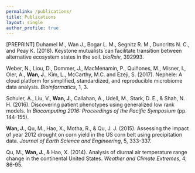 ```yaml
---
permalink: /publications/
title: Publications
layout: single
author_profile: true
---
```


[PREPRINT] Duhamel M., Wan J., Bogar L. M., Segnitz R. M., Duncritts N. C., and Peay K. (2018). Keystone mutualists can facilitate transition between alternative ecosystem states in the soil. _bioRxiv_, 392993. <a href="https://www.biorxiv.org/content/10.1101/392993v1"><i class="fa fa-fw fa-link" aria-hidden="true"></i></a>

Weber, N., Liou, D., Dommer, J., MacMenamin, P., Quiñones, M., Misner, I., Oler, A., **Wan, J.**, Kim, L., McCarthy, M.C. and Ezeji, S. (2017). Nephele: A cloud platform for simplified, standardized, and reproducible microbiome data analysis. _Bioinformatics_, 1, 3.
<a href="https://www.ncbi.nlm.nih.gov/pubmed/29028892"><i class="fa fa-fw fa-link" aria-hidden="true"></i></a>

Schuler, A., Liu, V., **Wan, J.**, Callahan, A., Udell, M., Stark, D. E., & Shah, N. H. (2016). Discovering patient phenotypes using generalized low rank models. In _Biocomputing 2016: Proceedings of the Pacific Symposium_ (pp. 144-155).
<a href="https://www.ncbi.nlm.nih.gov/pmc/articles/PMC4836913/"><i class="fa fa-fw fa-link" aria-hidden="true"></i></a>

**Wan, J.**, Qu, M., Hao, X., Motha, R., & Qu, J. J. (2015). Assessing the impact of year 2012 drought on corn yield in the US corn belt using precipitation data. _Journal of Earth Science and Engineering_, 5, 333-337.

Qu, M., **Wan, J.**, & Hao, X. (2014). Analysis of diurnal air temperature range change in the continental United States. _Weather and Climate Extremes_, 4, 86-95.
